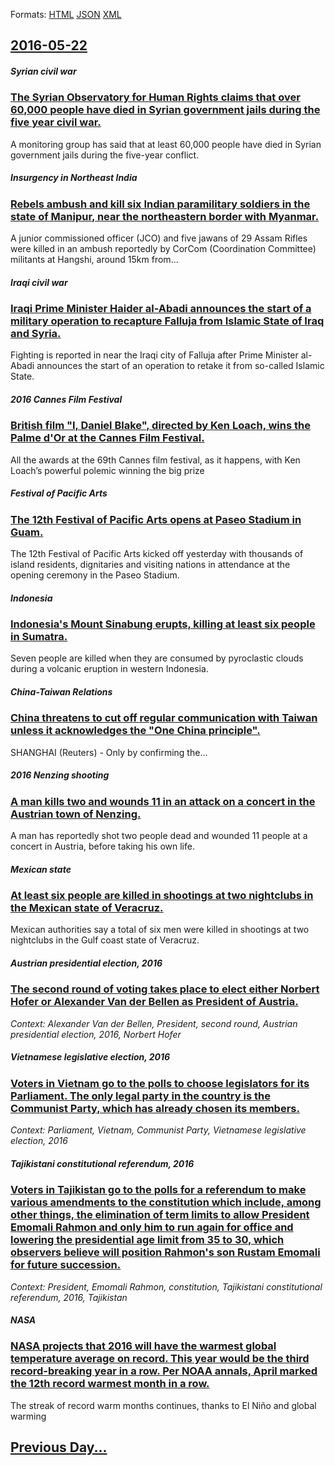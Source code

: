 
Formats: [HTML](2016/05/22/index.html)  [JSON](2016/05/22/index.json)  [XML](2016/05/22/index.xml)  

## [2016-05-22](/news/2016/05/22/index.md)

##### Syrian civil war
### [The Syrian Observatory for Human Rights claims that over 60,000 people have died in Syrian government jails during the five year civil war. ](/news/2016/05/22/the-syrian-observatory-for-human-rights-claims-that-over-60-000-people-have-died-in-syrian-government-jails-during-the-five-year-civil-war.md)
A monitoring group has said that at least 60,000 people have died in Syrian government jails during the five-year conflict.

##### Insurgency in Northeast India
### [ Rebels ambush and kill six Indian paramilitary soldiers in the state of Manipur, near the northeastern border with Myanmar. ](/news/2016/05/22/rebels-ambush-and-kill-six-indian-paramilitary-soldiers-in-the-state-of-manipur-near-the-northeastern-border-with-myanmar.md)
A junior commissioned officer (JCO) and five jawans of 29 Assam Rifles were killed in an ambush reportedly by CorCom (Coordination Committee) militants at Hangshi, around 15km from...

##### Iraqi civil war
### [ Iraqi Prime Minister Haider al-Abadi announces the start of a military operation to recapture Falluja from Islamic State of Iraq and Syria. ](/news/2016/05/22/iraqi-prime-minister-haider-al-abadi-announces-the-start-of-a-military-operation-to-recapture-falluja-from-islamic-state-of-iraq-and-syria.md)
Fighting is reported in near the Iraqi city of Falluja after Prime Minister al-Abadi announces the start of an operation to retake it from so-called Islamic State.

##### 2016 Cannes Film Festival
### [British film "I, Daniel Blake", directed by Ken Loach, wins the Palme d'Or at the Cannes Film Festival. ](/news/2016/05/22/british-film-i-daniel-blake-directed-by-ken-loach-wins-the-palme-d-or-at-the-cannes-film-festival.md)
All the awards at the 69th Cannes film festival, as it happens, with Ken Loach’s powerful polemic winning the big prize

##### Festival of Pacific Arts
### [The 12th Festival of Pacific Arts opens at Paseo Stadium in Guam. ](/news/2016/05/22/the-12th-festival-of-pacific-arts-opens-at-paseo-stadium-in-guam.md)
The 12th Festival of Pacific Arts kicked off yesterday with thousands of island residents, dignitaries and visiting nations in attendance at the opening ceremony in the Paseo Stadium.

##### Indonesia
### [Indonesia's Mount Sinabung erupts, killing at least six people in Sumatra. ](/news/2016/05/22/indonesia-s-mount-sinabung-erupts-killing-at-least-six-people-in-sumatra.md)
Seven people are killed when they are consumed by pyroclastic clouds during a volcanic eruption in western Indonesia.

##### China-Taiwan Relations
### [ China threatens to cut off regular communication with Taiwan unless it acknowledges the "One China principle". ](/news/2016/05/22/china-threatens-to-cut-off-regular-communication-with-taiwan-unless-it-acknowledges-the-one-china-principle.md)
SHANGHAI (Reuters) - Only by confirming the...

##### 2016 Nenzing shooting
### [ A man kills two and wounds 11 in an attack on a concert in the Austrian town of Nenzing. ](/news/2016/05/22/a-man-kills-two-and-wounds-11-in-an-attack-on-a-concert-in-the-austrian-town-of-nenzing.md)
A man has reportedly shot two people dead and wounded 11 people at a concert in Austria, before taking his own life.&nbsp;

##### Mexican state
### [ At least six people are killed in shootings at two nightclubs in the Mexican state of Veracruz. ](/news/2016/05/22/at-least-six-people-are-killed-in-shootings-at-two-nightclubs-in-the-mexican-state-of-veracruz.md)
Mexican authorities say a total of six men were killed in shootings at two nightclubs in the Gulf coast state of Veracruz.

##### Austrian presidential election, 2016
### [The second round of voting takes place to elect either Norbert Hofer or Alexander Van der Bellen as President of Austria. ](/news/2016/05/22/the-second-round-of-voting-takes-place-to-elect-either-norbert-hofer-or-alexander-van-der-bellen-as-president-of-austria.md)
_Context: Alexander Van der Bellen, President, second round, Austrian presidential election, 2016, Norbert Hofer_

##### Vietnamese legislative election, 2016
### [Voters in Vietnam go to the polls to choose legislators for its Parliament. The only legal party in the country is the Communist Party, which has already chosen its members. ](/news/2016/05/22/voters-in-vietnam-go-to-the-polls-to-choose-legislators-for-its-parliament-the-only-legal-party-in-the-country-is-the-communist-party-whic.md)
_Context: Parliament, Vietnam, Communist Party, Vietnamese legislative election, 2016_

##### Tajikistani constitutional referendum, 2016
### [Voters in Tajikistan go to the polls for a referendum to make various amendments to the constitution which include, among other things, the elimination of term limits to allow President Emomali Rahmon and only him to run again for office and lowering the presidential age limit from 35 to 30, which observers believe will position Rahmon's son Rustam Emomali for future succession. ](/news/2016/05/22/voters-in-tajikistan-go-to-the-polls-for-a-referendum-to-make-various-amendments-to-the-constitution-which-include-among-other-things-the.md)
_Context: President, Emomali Rahmon, constitution, Tajikistani constitutional referendum, 2016, Tajikistan_

##### NASA
### [NASA projects that 2016 will have the warmest global temperature average on record. This year would be the third record-breaking year in a row. Per NOAA annals, April marked the 12th record warmest month in a row. ](/news/2016/05/22/nasa-projects-that-2016-will-have-the-warmest-global-temperature-average-on-record-this-year-would-be-the-third-record-breaking-year-in-a-r.md)
The streak of record warm months continues, thanks to El Ni&ntilde;o and global warming

## [Previous Day...](/news/2016/05/21/index.md)

